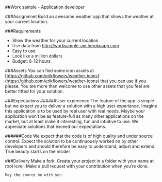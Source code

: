 ##Work sample - Application developer


###Assignmnet
Build an awesome weather app that shows the weather at your current  location. 

###Requirements
- Show the weather for your current location
- Use data from http://worksample-api.herokuapp.com
- Easy to use
- Look like a million dollars
- Budget: 8-12 hours


###Assets
You can find some icon assets at [https://github.com/erikflowers/weather-icons](https://github.com/erikflowers/weather-icons) that you can use if you please. You are more than welcome to use other assets that you feel are better fitted for your solution.

###Expectations 
######User experience
The feature of the app is simple but we expect you to deliver a solution with a high user experience. Imagine this application is to be used by real user with real needs. Maybe your application won’t be as feature-full as many other applications on the market, but at least make it interesting, fun and intuitive to use. We appreciate solutions that exceed our expectations.

######Code
We expect that the code is of high quality and under source control. Expect the solution to be continuously worked on by other developers and should therefore be easy to understand, adjust and extend. True beauty starts on the inside!

###Delivery
Make a fork.
Create your project in a folder with your name at root level.
Make a pull request with your contribution when you’re done.


`May the source be with you`